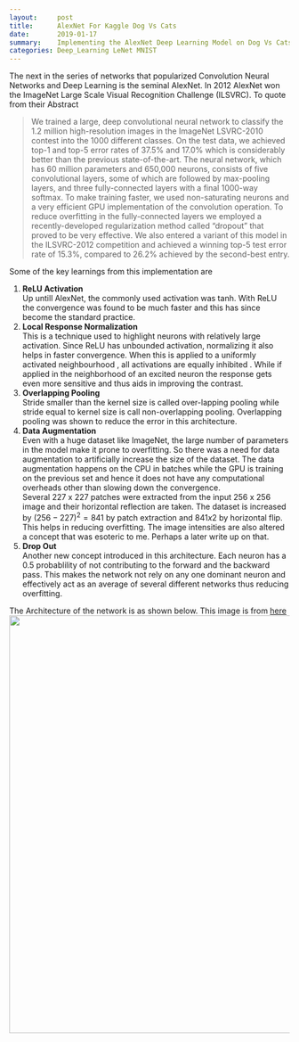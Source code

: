 ```yaml
---
layout:     post
title:      AlexNet For Kaggle Dog Vs Cats
date:       2019-01-17
summary:    Implementing the AlexNet Deep Learning Model on Dog Vs Cats dataset on Kaggle
categories: Deep_Learning LeNet MNIST
---
```


The next in the series of networks that popularized Convolution Neural Networks and Deep Learning is the seminal AlexNet. 
In 2012 AlexNet won the ImageNet Large Scale Visual Recognition Challenge (ILSVRC). To quote from their Abstract 
> We trained a large, deep convolutional neural network to classify the 1.2 million
high-resolution images in the ImageNet LSVRC-2010 contest into the 1000 different
classes. On the test data, we achieved top-1 and top-5 error rates of 37.5%
and 17.0% which is considerably better than the previous state-of-the-art. The
neural network, which has 60 million parameters and 650,000 neurons, consists
of five convolutional layers, some of which are followed by max-pooling layers,
and three fully-connected layers with a final 1000-way softmax. To make training
faster, we used non-saturating neurons and a very efficient GPU implementation
of the convolution operation. To reduce overfitting in the fully-connected
layers we employed a recently-developed regularization method called “dropout”
that proved to be very effective. We also entered a variant of this model in the
ILSVRC-2012 competition and achieved a winning top-5 test error rate of 15.3%,
compared to 26.2% achieved by the second-best entry.
>

Some of the key learnings from this implementation are  

1. **ReLU Activation**    
Up untill AlexNet, the commonly used activation was tanh. With ReLU the convergence was found to be much faster and this has since become 
the standard practice. 
2. **Local Response Normalization**   
This is a technique used to highlight neurons with relatively large activation. Since ReLU has unbounded activation, normalizing it also helps in faster convergence. When this is applied to a uniformly activated neighbourhood , all activations are equally inhibited . While if applied in the neighborhood of an excited neuron the response gets even more sensitive and thus aids in improving the contrast.
3. **Overlapping Pooling**    
Stride smaller than the kernel size is called over-lapping pooling while stride equal to kernel size is call non-overlapping pooling. Overlapping pooling was shown to reduce the error in this architecture.
4. **Data Augmentation**    
Even with a huge dataset like ImageNet, the large number of parameters in the model make it prone to overfitting. So there was a need for data augmentation to artificially increase the size of the dataset. The data augmentation happens on the CPU in batches while the GPU is training on the previous set and hence it does not have any computational overheads other than slowing down the convergence.  
Several 227 x 227 patches were extracted from the input 256 x 256 image and their horizontal reflection are taken. The dataset is increased by $( 256 -227 )^2 = 841$ by patch extraction and $841 x 2$ by horizontal flip. This helps in reducing overfitting. 
The image intensities are also altered a concept that was esoteric to me. Perhaps a later write up on that. 
5. **Drop Out**    
Another new concept introduced in this architecture. Each neuron has a 0.5 probablility of not contributing to the forward and the backward pass. This makes the network not rely on any one dominant neuron and effectively act as an average of several different networks thus reducing overfitting. 

The Architecture of the network is as shown below. This image is from [here](https://www.learnopencv.com/understanding-alexnet/)
<img src='/images/AlexNet_1.png' alt='' width=750 />
